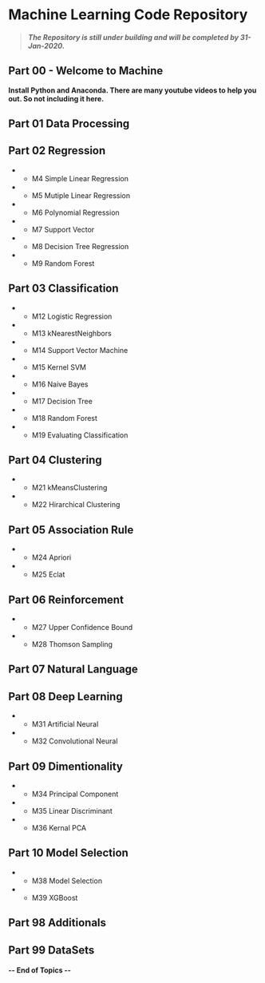# Machine Learning Code Repository

> #### *The Repository is still under building and will be completed by 31-Jan-2020.*

## Part 00 - Welcome to Machine
**Install Python and Anaconda. There are many youtube videos to help you out. So not including it here.**

## Part 01 Data Processing
## Part 02 Regression
- - M4 Simple Linear Regression
- - M5 Mutiple Linear Regression
- - M6 Polynomial Regression
- - M7 Support Vector
- - M8 Decision Tree Regression
- - M9 Random Forest
## Part 03 Classification
- - M12 Logistic Regression
- - M13 kNearestNeighbors
- - M14 Support Vector Machine
- - M15 Kernel SVM
- - M16 Naive Bayes
- - M17 Decision Tree
- - M18 Random Forest
- - M19 Evaluating Classification
## Part 04 Clustering
- - M21 kMeansClustering
- - M22 Hirarchical Clustering
## Part 05 Association Rule
- - M24 Apriori
- - M25 Eclat
## Part 06 Reinforcement
- - M27 Upper Confidence Bound
- - M28 Thomson Sampling
## Part 07 Natural Language
## Part 08 Deep Learning
- - M31 Artificial Neural
- - M32 Convolutional Neural
## Part 09 Dimentionality
- - M34 Principal Component
- - M35 Linear Discriminant
- - M36 Kernal PCA
## Part 10 Model Selection
- - M38 Model Selection
- - M39 XGBoost
## Part 98 Additionals
## Part 99 DataSets

#### -- End of Topics --
